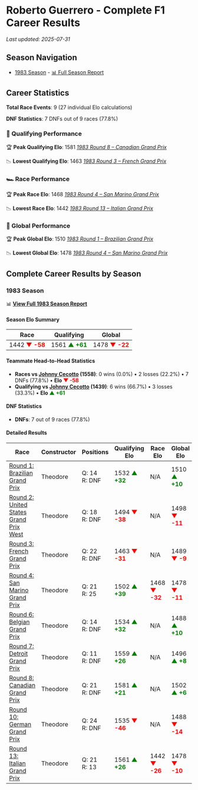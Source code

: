 # Roberto Guerrero - Complete F1 Career Results

*Last updated: 2025-07-31*

## Season Navigation

- [1983 Season](#1983-season) - [📊 Full Season Report](../seasons/1983-season-report)

## Career Statistics

**Total Race Events**: 9 (27 individual Elo calculations)

**DNF Statistics**: 7 DNFs out of 9 races (77.8%)

### 🏁 Qualifying Performance

🏆 **Peak Qualifying Elo**: 1581
   *[1983 Round 8 – Canadian Grand Prix](../seasons/1983-season-report#round-8-canadian-grand-prix)*

📉 **Lowest Qualifying Elo**: 1463
   *[1983 Round 3 – French Grand Prix](../seasons/1983-season-report#round-3-french-grand-prix)*

### 🏎️ Race Performance

🏆 **Peak Race Elo**: 1468
   *[1983 Round 4 – San Marino Grand Prix](../seasons/1983-season-report#round-4-san-marino-grand-prix)*

📉 **Lowest Race Elo**: 1442
   *[1983 Round 13 – Italian Grand Prix](../seasons/1983-season-report#round-13-italian-grand-prix)*

### 🌟 Global Performance

🏆 **Peak Global Elo**: 1510
   *[1983 Round 1 – Brazilian Grand Prix](../seasons/1983-season-report#round-1-brazilian-grand-prix)*

📉 **Lowest Global Elo**: 1478
   *[1983 Round 4 – San Marino Grand Prix](../seasons/1983-season-report#round-4-san-marino-grand-prix)*


## Complete Career Results by Season

### 1983 Season

📊 **[View Full 1983 Season Report](../seasons/1983-season-report)**

#### Season Elo Summary

| Race | Qualifying | Global |
|------|------------|--------|
| 1442 **<span style="color: red;">▼ -58</span>** | 1561 **<span style="color: green;">▲ +61</span>** | 1478 **<span style="color: red;">▼ -22</span>** |

#### Teammate Head-to-Head Statistics

- **Races vs [Johnny Cecotto](johnny-cecotto) (1558)**: 0 wins (0.0%) • 2 losses (22.2%) • 7 DNFs (77.8%) • **Elo **<span style="color: red;">▼ -58</span>****
- **Qualifying vs [Johnny Cecotto](johnny-cecotto) (1439)**: 6 wins (66.7%) • 3 losses (33.3%) • **Elo <span style="color: green;">▲ +61</span>**

#### DNF Statistics

- **DNFs**: 7 out of 9 races (77.8%)

#### Detailed Results

| Race | Constructor | Positions | Qualifying Elo | Race Elo | Global Elo | Teammate |
|------|-------------|-----------|----------------|----------|------------|----------|
| [Round 1: Brazilian Grand Prix](../seasons/1983-season-report#round-1-brazilian-grand-prix) | Theodore | Q: 14<br/>R: DNF | 1532 **<span style="color: green;">▲ +32</span>** | N/A | 1510 **<span style="color: green;">▲ +10</span>** | [Johnny Cecotto](johnny-cecotto)<br/>Q: 19<br/>R: 12 |
| [Round 2: United States Grand Prix West](../seasons/1983-season-report#round-2-united-states-grand-prix-west) | Theodore | Q: 18<br/>R: DNF | 1494 **<span style="color: red;">▼ -38</span>** | N/A | 1498 **<span style="color: red;">▼ -11</span>** | [Johnny Cecotto](johnny-cecotto)<br/>Q: 17<br/>R: 6 |
| [Round 3: French Grand Prix](../seasons/1983-season-report#round-3-french-grand-prix) | Theodore | Q: 22<br/>R: DNF | 1463 **<span style="color: red;">▼ -31</span>** | N/A | 1489 **<span style="color: red;">▼ -9</span>** | [Johnny Cecotto](johnny-cecotto)<br/>Q: 17<br/>R: 11 |
| [Round 4: San Marino Grand Prix](../seasons/1983-season-report#round-4-san-marino-grand-prix) | Theodore | Q: 21<br/>R: 25 | 1502 **<span style="color: green;">▲ +39</span>** | 1468 **<span style="color: red;">▼ -32</span>** | 1478 **<span style="color: red;">▼ -11</span>** | [Johnny Cecotto](johnny-cecotto)<br/>Q: 23<br/>R: 23 |
| [Round 6: Belgian Grand Prix](../seasons/1983-season-report#round-6-belgian-grand-prix) | Theodore | Q: 14<br/>R: DNF | 1534 **<span style="color: green;">▲ +32</span>** | N/A | 1488 **<span style="color: green;">▲ +10</span>** | [Johnny Cecotto](johnny-cecotto)<br/>Q: 25<br/>R: 10 |
| [Round 7: Detroit Grand Prix](../seasons/1983-season-report#round-7-detroit-grand-prix) | Theodore | Q: 11<br/>R: DNF | 1559 **<span style="color: green;">▲ +26</span>** | N/A | 1496 **<span style="color: green;">▲ +8</span>** | [Johnny Cecotto](johnny-cecotto)<br/>Q: 26<br/>R: DNF |
| [Round 8: Canadian Grand Prix](../seasons/1983-season-report#round-8-canadian-grand-prix) | Theodore | Q: 21<br/>R: DNF | 1581 **<span style="color: green;">▲ +21</span>** | N/A | 1502 **<span style="color: green;">▲ +6</span>** | [Johnny Cecotto](johnny-cecotto)<br/>Q: 23<br/>R: DNF |
| [Round 10: German Grand Prix](../seasons/1983-season-report#round-10-german-grand-prix) | Theodore | Q: 24<br/>R: DNF | 1535 **<span style="color: red;">▼ -46</span>** | N/A | 1488 **<span style="color: red;">▼ -14</span>** | [Johnny Cecotto](johnny-cecotto)<br/>Q: 22<br/>R: 11 |
| [Round 13: Italian Grand Prix](../seasons/1983-season-report#round-13-italian-grand-prix) | Theodore | Q: 21<br/>R: 13 | 1561 **<span style="color: green;">▲ +26</span>** | 1442 **<span style="color: red;">▼ -26</span>** | 1478 **<span style="color: red;">▼ -10</span>** | [Johnny Cecotto](johnny-cecotto)<br/>Q: 26<br/>R: 12 |

